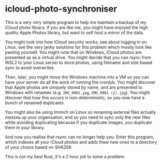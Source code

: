 # icloud-photo-synchroniser

This is a very very simple program to help me maintain a backup of my iCloud photo library.
If you are like me, you might have enjoyed the high quality Apple Photos library, but want
to self host a mirror of the data.

You might look into how iCloud security works, see about logging in on Linux, see the very
janky solutions for this problem which mostly look like pwning yourself. You might note that
on Windows, iCloud photos are presented as as a virtual drive. You might decide that you can
rsync from WSL2 to your Linux server to store photos, using filename and size based sync to
avoid overwrites.

Then, later, you might move the Windows machine into a VM so you can have your server do all
the work of running the cronjob. You might discover that Apple photos are uniquely stored by
name, and are presented to Windows with renames (e.g. `IMG_0001.jpg`, `IMG_0001 (2).jpg`).
You might discover that how this occurs is non-deterministic, so you now have a bunch of renamed
duplicates.

You might also be using Immich on Linux so renaming external files actually messes up your
organisation, and so you need to sync only the new files while avoiding duplicating because
if you duplicate images, you duplicate them in your library.

And now you realise that rsync can no longer help you. Enter this program, which indexes all
your iCloud photos and adds thew new ones to a directory of your choice based on SHA256.

This is not my best Rust, it's a 2 hour job to solve a problem.
